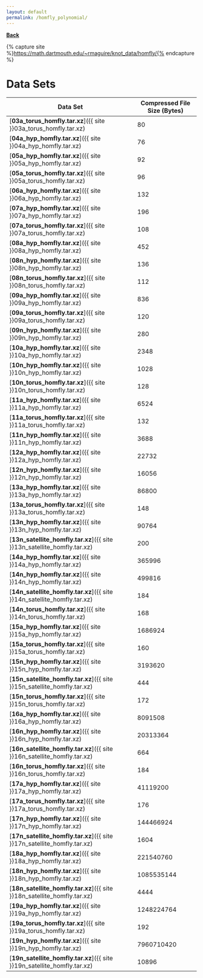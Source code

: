 ```yaml
---
layout: default
permalink: /homfly_polynomial/
---
```

[**Back**](../)

{% capture site %}https://math.dartmouth.edu/~rmaguire/knot_data/homfly/{% endcapture %}

# Data Sets

| Data Set | Compressed File Size (Bytes) |
|----------|------------------------------|
| [**03a_torus_homfly.tar.xz**]({{ site }}03a_torus_homfly.tar.xz)            |         80 |
| [**04a_hyp_homfly.tar.xz**]({{ site }}04a_hyp_homfly.tar.xz)                |         76 |
| [**05a_hyp_homfly.tar.xz**]({{ site }}05a_hyp_homfly.tar.xz)                |         92 |
| [**05a_torus_homfly.tar.xz**]({{ site }}05a_torus_homfly.tar.xz)            |         96 |
| [**06a_hyp_homfly.tar.xz**]({{ site }}06a_hyp_homfly.tar.xz)                |        132 |
| [**07a_hyp_homfly.tar.xz**]({{ site }}07a_hyp_homfly.tar.xz)                |        196 |
| [**07a_torus_homfly.tar.xz**]({{ site }}07a_torus_homfly.tar.xz)            |        108 |
| [**08a_hyp_homfly.tar.xz**]({{ site }}08a_hyp_homfly.tar.xz)                |        452 |
| [**08n_hyp_homfly.tar.xz**]({{ site }}08n_hyp_homfly.tar.xz)                |        136 |
| [**08n_torus_homfly.tar.xz**]({{ site }}08n_torus_homfly.tar.xz)            |        112 |
| [**09a_hyp_homfly.tar.xz**]({{ site }}09a_hyp_homfly.tar.xz)                |        836 |
| [**09a_torus_homfly.tar.xz**]({{ site }}09a_torus_homfly.tar.xz)            |        120 |
| [**09n_hyp_homfly.tar.xz**]({{ site }}09n_hyp_homfly.tar.xz)                |        280 |
| [**10a_hyp_homfly.tar.xz**]({{ site }}10a_hyp_homfly.tar.xz)                |       2348 |
| [**10n_hyp_homfly.tar.xz**]({{ site }}10n_hyp_homfly.tar.xz)                |       1028 |
| [**10n_torus_homfly.tar.xz**]({{ site }}10n_torus_homfly.tar.xz)            |        128 |
| [**11a_hyp_homfly.tar.xz**]({{ site }}11a_hyp_homfly.tar.xz)                |       6524 |
| [**11a_torus_homfly.tar.xz**]({{ site }}11a_torus_homfly.tar.xz)            |        132 |
| [**11n_hyp_homfly.tar.xz**]({{ site }}11n_hyp_homfly.tar.xz)                |       3688 |
| [**12a_hyp_homfly.tar.xz**]({{ site }}12a_hyp_homfly.tar.xz)                |      22732 |
| [**12n_hyp_homfly.tar.xz**]({{ site }}12n_hyp_homfly.tar.xz)                |      16056 |
| [**13a_hyp_homfly.tar.xz**]({{ site }}13a_hyp_homfly.tar.xz)                |      86800 |
| [**13a_torus_homfly.tar.xz**]({{ site }}13a_torus_homfly.tar.xz)            |        148 |
| [**13n_hyp_homfly.tar.xz**]({{ site }}13n_hyp_homfly.tar.xz)                |      90764 |
| [**13n_satellite_homfly.tar.xz**]({{ site }}13n_satellite_homfly.tar.xz)    |        200 |
| [**14a_hyp_homfly.tar.xz**]({{ site }}14a_hyp_homfly.tar.xz)                |     365996 |
| [**14n_hyp_homfly.tar.xz**]({{ site }}14n_hyp_homfly.tar.xz)                |     499816 |
| [**14n_satellite_homfly.tar.xz**]({{ site }}14n_satellite_homfly.tar.xz)    |        184 |
| [**14n_torus_homfly.tar.xz**]({{ site }}14n_torus_homfly.tar.xz)            |        168 |
| [**15a_hyp_homfly.tar.xz**]({{ site }}15a_hyp_homfly.tar.xz)                |    1686924 |
| [**15a_torus_homfly.tar.xz**]({{ site }}15a_torus_homfly.tar.xz)            |        160 |
| [**15n_hyp_homfly.tar.xz**]({{ site }}15n_hyp_homfly.tar.xz)                |    3193620 |
| [**15n_satellite_homfly.tar.xz**]({{ site }}15n_satellite_homfly.tar.xz)    |        444 |
| [**15n_torus_homfly.tar.xz**]({{ site }}15n_torus_homfly.tar.xz)            |        172 |
| [**16a_hyp_homfly.tar.xz**]({{ site }}16a_hyp_homfly.tar.xz)                |    8091508 |
| [**16n_hyp_homfly.tar.xz**]({{ site }}16n_hyp_homfly.tar.xz)                |   20313364 |
| [**16n_satellite_homfly.tar.xz**]({{ site }}16n_satellite_homfly.tar.xz)    |        664 |
| [**16n_torus_homfly.tar.xz**]({{ site }}16n_torus_homfly.tar.xz)            |        184 |
| [**17a_hyp_homfly.tar.xz**]({{ site }}17a_hyp_homfly.tar.xz)                |   41119200 |
| [**17a_torus_homfly.tar.xz**]({{ site }}17a_torus_homfly.tar.xz)            |        176 |
| [**17n_hyp_homfly.tar.xz**]({{ site }}17n_hyp_homfly.tar.xz)                |  144466924 |
| [**17n_satellite_homfly.tar.xz**]({{ site }}17n_satellite_homfly.tar.xz)    |       1604 |
| [**18a_hyp_homfly.tar.xz**]({{ site }}18a_hyp_homfly.tar.xz)                |  221540760 |
| [**18n_hyp_homfly.tar.xz**]({{ site }}18n_hyp_homfly.tar.xz)                | 1085535144 |
| [**18n_satellite_homfly.tar.xz**]({{ site }}18n_satellite_homfly.tar.xz)    |       4444 |
| [**19a_hyp_homfly.tar.xz**]({{ site }}19a_hyp_homfly.tar.xz)                | 1248224764 |
| [**19a_torus_homfly.tar.xz**]({{ site }}19a_torus_homfly.tar.xz)            |        192 |
| [**19n_hyp_homfly.tar.xz**]({{ site }}19n_hyp_homfly.tar.xz)                | 7960710420 |
| [**19n_satellite_homfly.tar.xz**]({{ site }}19n_satellite_homfly.tar.xz)    |      10896 |
